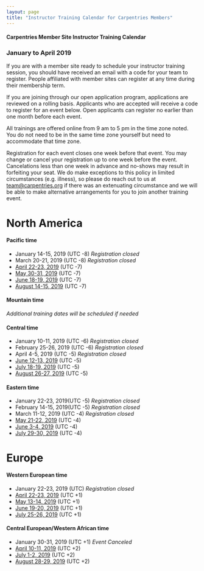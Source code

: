 ```yaml
---
layout: page
title: "Instructor Training Calendar for Carpentries Members"
---
```



#### Carpentries Member Site Instructor Training Calendar
###  January to April 2019

If you are with a member site ready to schedule your instructor training session, you should have received an email with a code for your team to register. People affiliated with member sites can register at any time during their membership term.

If you are joining through our open application program, applications are reviewed on a rolling basis.  Applicants who are accepted will receive a code to register for an event below.  Open applicants can register no earlier than one month before each event.

All trainings are offered online from 9 am to 5 pm in the time zone noted.  You do not need to be in the same time zone yourself but need to accommodate that time zone. 

Registration for each event closes one week before that event. You may change or cancel your registration up to one week before the event. Cancelations less than one week in advance and no-shows may result in forfeiting your seat.  We do make exceptions to this policy in limited circumstances (e.g. illness), so please do reach out to us at [team@carpentries.org](mailto:team@carpentries.org) if there was an extenuating circumstance and we will be able to make alternative arrangements for you to join another training event.

# North America

#### Pacific time
* January 14-15, 2019 (UTC -8) *Registration closed*
* March 20-21, 2019 (UTC -8) *Registration closed*
* [April 22-23, 2019](https://www.eventbrite.com/e/online-instructor-training-april-22-23-n-america-pacific-time-tickets-53348102611)  (UTC -7) 
* [May 30-31, 2019](https://www.eventbrite.com/e/online-instructor-training-may-30-31-pdt-tickets-59714433478) (UTC -7)
* [June 18-19, 2019](https://www.eventbrite.com/e/online-instructor-training-june-18-19-pdt-tickets-59709046365) (UTC -7)
* [August 14-15, 2019](https://www.eventbrite.com/e/online-instructor-training-august-15-16-pst-tickets-59701413535) (UTC -7)

#### Mountain time
*Additional training dates will be scheduled if needed*

#### Central time
* January 10-11, 2019 (UTC -6) *Registration closed*
* February 25-26, 2019 (UTC -6) *Registration closed*
* April 4-5, 2019 (UTC -5) *Registration closed*
* [June 12-13, 2019](https://www.eventbrite.com/e/online-instructor-training-june-6-7-cdt-tickets-59702061473) (UTC -5)
* [July 18-19, 2019](https://www.eventbrite.com/e/online-instructor-training-july-18-19-cdt-tickets-59703135686) (UTC -5)
* [August 26-27, 2019](https://www.eventbrite.com/e/online-instructor-training-august-26-27-cdt-tickets-59705042389) (UTC -5)

#### Eastern time
* January 22-23, 2019(UTC -5) *Registration closed*
* February 14-15, 2019(UTC -5) *Registration closed*
* March 11-12, 2019 (UTC -4) *Registration closed*
* [May 21-22, 2019](https://www.eventbrite.com/e/online-instructor-training-may-21-22-edt-tickets-59703338292) (UTC -4) 
* [June 3-4, 2019](https://www.eventbrite.com/e/online-instructor-training-june-3-4-edt-tickets-59703947113) (UTC -4) 
* [July 29-30, 2019](https://www.eventbrite.com/e/online-instructor-training-july-29-30-edt-tickets-59704588030) (UTC -4)  

# Europe

#### Western European time
* January 22-23, 2019 (UTC) *Registration closed*
* [April 22-23, 2019](https://www.eventbrite.com/e/online-instructor-training-april-22-23-western-europe-time-tickets-53348314244)  (UTC +1)
* [May 13-14, 2019](https://www.eventbrite.com/e/online-instructor-training-may-13-14-bst-tickets-59705835762) (UTC +1)
* [June 19-20, 2019](https://www.eventbrite.com/e/online-instructor-training-june-19-20-bst-tickets-59706679285) (UTC +1)
* [July 25-26, 2019](https://www.eventbrite.com/e/online-instructor-training-july-25-26-bst-tickets-59707376370) (UTC +1) 

#### Central European/Western African time
* January 30-31, 2019 (UTC +1) *Event Canceled*
* [April 10-11, 2019](https://www.eventbrite.com/e/online-instructor-training-april-10-11-central-european-time-tickets-53349080536)  (UTC +2)
* [July 1-2, 2019](https://www.eventbrite.com/e/online-instructor-training-july-1-2-cest-tickets-59707865834)  (UTC +2)
* [August 28-29, 2019](https://www.eventbrite.com/e/online-instructor-training-august-20-21-cest-tickets-59708227917)  (UTC +2)




